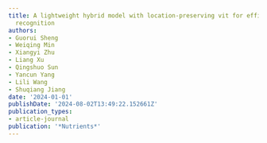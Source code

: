 ```yaml
---
title: A lightweight hybrid model with location-preserving vit for efficient food
  recognition
authors:
- Guorui Sheng
- Weiqing Min
- Xiangyi Zhu
- Liang Xu
- Qingshuo Sun
- Yancun Yang
- Lili Wang
- Shuqiang Jiang
date: '2024-01-01'
publishDate: '2024-08-02T13:49:22.152661Z'
publication_types:
- article-journal
publication: '*Nutrients*'
---
```

